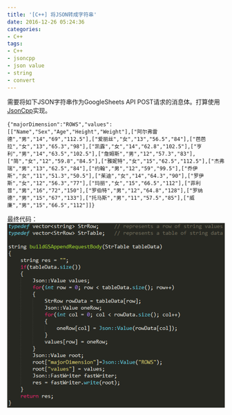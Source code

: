 ```yaml
---
title: '[C++] 将JSON转成字符串'
date: 2016-12-26 05:24:36
categories: 
- C++
tags: 
- C++
- jsoncpp
- json value
- string
- convert
---
```

需要将如下JSON字符串作为GoogleSheets API POST请求的消息体。打算使用[JsonCpp](https://github.com/open-source-parsers/jsoncpp)实现。
```
{"majorDimension":"ROWS","values":[["Name","Sex","Age","Height","Weight"],["阿尔弗雷德","男","14","69","112.5"],["爱丽丝","女","13","56.5","84"],["芭芭拉","女","13","65.3","98"],["凯露","女","14","62.8","102.5"],["亨利","男","14","63.5","102.5"],["詹姆斯","男","12","57.3","83"],["简","女","12","59.8","84.5"],["雅妮特","女","15","62.5","112.5"],["杰弗瑞","男","13","62.5","84"],["约翰","男","12","59","99.5"],["乔伊斯","女","11","51.3","50.5"],["茱迪","女","14","64.3","90"],["罗伊斯","女","12","56.3","77"],["玛丽","女","15","66.5","112"],["菲利普","男","16","72","150"],["罗伯特","男","12","64.8","128"],["罗纳德","男","15","67","133"],["托马斯","男","11","57.5","85"],["威廉","男","15","66.5","112"]]}
```
最终代码：![jsoncpp: obj2string](/images/2016/12/jsoncpp_obj2string.png)

